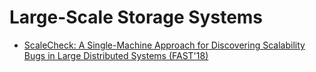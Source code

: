 # Large-Scale Storage Systems

- [ScaleCheck: A Single-Machine Approach for Discovering Scalability Bugs in Large Distributed Systems (FAST'18)](#fuzzing-challenges-and-reflections)
